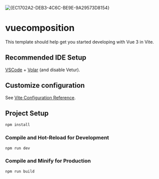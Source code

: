 ![{EC1702A2-DEB3-4C6C-BE9E-9A29573D8154}](https://github.com/user-attachments/assets/5bbafc90-6307-4477-a0f0-a883d2def9d0)
# vuecomposition

This template should help get you started developing with Vue 3 in Vite.

## Recommended IDE Setup

[VSCode](https://code.visualstudio.com/) + [Volar](https://marketplace.visualstudio.com/items?itemName=Vue.volar) (and disable Vetur).

## Customize configuration

See [Vite Configuration Reference](https://vite.dev/config/).

## Project Setup

```sh
npm install
```

### Compile and Hot-Reload for Development

```sh
npm run dev
```

### Compile and Minify for Production

```sh
npm run build
```
